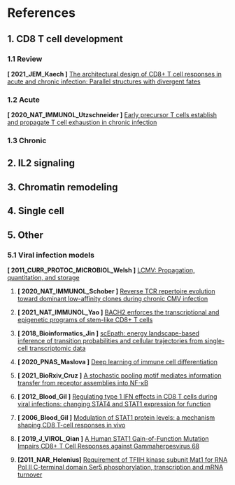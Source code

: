 # References

## 1. CD8 T cell development

### 1.1 Review
**[ 2021_JEM_Kaech ]** [The architectural design of CD8+ T cell responses in acute and chronic infection: Parallel structures with divergent fates](https://rupress.org/jem/article-abstract/218/4/e20201730/211912)

### 1.2 Acute
**[ 2020_NAT_IMMUNOL_Utzschneider ]** [Early precursor T cells establish and propagate T cell exhaustion in chronic infection](https://www.nature.com/articles/s41590-020-0760-z)

### 1.3 Chronic



## 2. IL2 signaling

## 3. Chromatin remodeling

## 4. Single cell

## 5. Other
### 5.1 Viral infection models
**[ 2011_CURR_PROTOC_MICROBIOL_Welsh ]** [LCMV: Propagation, quantitation, and storage](https://currentprotocols.onlinelibrary.wiley.com/doi/10.1002/9780471729259.mc15a01s8)


1. **[ 2020_NAT_IMMUNOL_Schober ]** [Reverse TCR repertoire evolution toward dominant low-affinity clones during chronic CMV infection](https://www.nature.com/articles/s41590-020-0628-2)
2. **[ 2021_NAT_IMMUNOL_Yao ]** [BACH2 enforces the transcriptional and epigenetic programs of stem-like CD8+ T cells](https://www.nature.com/articles/s41590-021-00868-7?proof=t)
3. **[ 2018_Bioinformatics_Jin ]** [scEpath: energy landscape-based inference of transition probabilities and cellular trajectories from single-cell transcriptomic data](https://academic.oup.com/bioinformatics/article/34/12/2077/4838235?login=true)
4. **[ 2020_PNAS_Maslova ]** [Deep learning of immune cell differentiation](https://www.pnas.org/content/117/41/25655)

6. **[ 2021_BioRxiv_Cruz ]** [A stochastic pooling motif mediates information transfer from receptor assemblies into NF-κB](https://www.biorxiv.org/content/10.1101/2021.03.29.437543v1)
7. **[ 2012_Blood_Gil ]** [Regulating type 1 IFN effects in CD8 T cells during viral infections: changing STAT4 and STAT1 expression for function](https://ashpublications.org/blood/article/120/18/3718/30702)
8. **[ 2006_Blood_Gil ]** [Modulation of STAT1 protein levels: a mechanism shaping CD8 T-cell responses in vivo](https://ashpublications.org/blood/article/107/3/987/22144)
9. **[ 2019_J_VIROL_Qian ]** [A Human STAT1 Gain-of-Function Mutation Impairs CD8+ T Cell Responses against Gammaherpesvirus 68](https://jvi.asm.org/content/93/19/e00307-19.abstract)
10. **[2011_NAR_Helenius]** [Requirement of TFIIH kinase subunit Mat1 for RNA Pol II C-terminal domain Ser5 phosphorylation, transcription and mRNA turnover](https://academic.oup.com/nar/article/39/12/5025/2411484)
